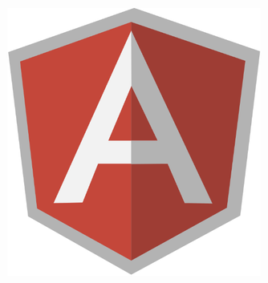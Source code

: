 ![AngularJS Shield](image/AngularJS.png "AngularJS Shield; Logo of AngularJS")<!-- .element width="640"-->

